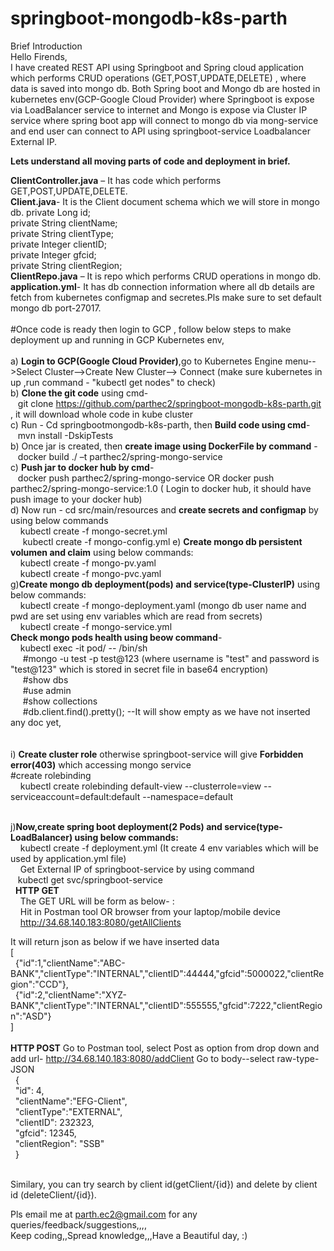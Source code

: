 # springboot-mongodb-k8s-parth
Brief Introduction</br>
Hello Firends,</br>
I have created REST API using Springboot and Spring cloud application which performs CRUD operations (GET,POST,UPDATE,DELETE) , where data is saved into mongo db.
Both Spring boot and Mongo db are hosted in kubernetes env(GCP-Google Cloud Provider) where Springboot is expose via LoadBalancer service to internet and Mongo is expose via Cluster IP service where spring boot app will connect to mongo db via mong-service and end user can connect to API using springboot-service Loadbalancer External IP.</br>

**Lets understand all moving parts of code and deployment in brief.**</br>

**ClientController.java** – It has code which performs GET,POST,UPDATE,DELETE. </br>
**Client.java**- It is the Client document schema which we will store in mongo db.
private Long id; </br>
private String clientName;</br>
private String clientType;</br>
private Integer clientID;</br>
private Integer gfcid;</br>
private String clientRegion;</br>
**ClientRepo.java** – It is repo which performs CRUD operations in mongo db.</br>
**application.yml**- It has db connection information where all db details are fetch from kubernetes configmap and secretes.Pls make sure to set default mongo db port-27017.</br> </br>
#Once code is ready then login to GCP , follow below steps to make deployment up and running in GCP Kubernetes env,</br></br>
a) **Login to GCP(Google Cloud Provider)**,go to Kubernetes Engine menu-->Select Cluster-->Create New Cluster--> Connect (make sure kubernetes in up ,run command - "kubectl get nodes" to check)</br>
b) **Clone the git code** using cmd-</br>&nbsp;&nbsp; git clone https://github.com/parthec2/springboot-mongodb-k8s-parth.git  , it will download whole code in kube cluster</br>
c) Run - Cd springbootmongodb-k8s-parth, then **Build code using cmd**-</br>&nbsp;&nbsp;  mvn install -DskipTests </br>
b) Once jar is created, then **create image using DockerFile by command** -</br>&nbsp;&nbsp; docker build ./ –t parthec2/spring-mongo-service</br>
c) **Push jar to docker hub by cmd**-</br>&nbsp;&nbsp; docker push parthec2/spring-mongo-service OR docker push parthec2/spring-mongo-service:1.0  ( Login to docker hub, it should have push image to your docker hub)</br>
d) Now run - cd src/main/resources and  **create secrets and configmap** by using below commands
  </br>&nbsp;&nbsp;&nbsp; kubectl create -f mongo-secret.yml
  </br>&nbsp;&nbsp;&nbsp;&nbsp; kubectl create -f mongo-config.yml
e) **Create mongo db persistent volumen and claim** using below commands:
  </br>&nbsp;&nbsp;&nbsp; kubectl create -f mongo-pv.yaml
  </br>&nbsp;&nbsp;&nbsp; kubectl create -f mongo-pvc.yaml
  </br>
g)**Create mongo db deployment(pods) and service(type-ClusterIP)** using below commands:
  </br>&nbsp;&nbsp;&nbsp; kubectl create -f mongo-deployment.yaml (mongo db user name and pwd are set using env variables which are read from secrets)
  </br>&nbsp;&nbsp;&nbsp; kubectl create -f mongo-service.yml
  </br>
  **Check mongo pods health using beow command**- 
  </br>&nbsp;&nbsp;&nbsp; kubectl exec -it pod/<mongo-pod-name> -- /bin/sh 
  </br>&nbsp;&nbsp;&nbsp;&nbsp; #mongo -u test -p test@123  (where username is "test" and password is "test@123" which is stored in secret file in base64 encryption)
  </br>&nbsp;&nbsp;&nbsp;&nbsp; #show dbs
  </br>&nbsp;&nbsp;&nbsp;&nbsp; #use admin
  </br>&nbsp;&nbsp;&nbsp;&nbsp; #show collections
  </br>&nbsp;&nbsp;&nbsp;&nbsp; #db.client.find().pretty(); --It will show empty as we have not inserted any doc yet,
  </br></br>  
i) **Create cluster role** otherwise springboot-service will give **Forbidden error(403)** which accessing mongo service</br>
#create rolebinding 
</br>&nbsp;&nbsp;&nbsp; kubectl create rolebinding default-view --clusterrole=view --serviceaccount=default:default --namespace=default</br></br>

j)**Now,create spring boot deployment(2 Pods) and service(type-LoadBalancer) using below commands:**
  </br>&nbsp;&nbsp;&nbsp; kubectl create -f deployment.yml (It create 4 env variables which will be used by application.yml file)
  </br>&nbsp;&nbsp;&nbsp; Get External IP of springboot-service by using command
  </br>&nbsp;&nbsp;&nbsp;kubectl get svc/springboot-service
  </br>&nbsp;
  **HTTP GET**</br>&nbsp;&nbsp;&nbsp;
  The GET URL will be form as below- :</br>&nbsp;&nbsp;&nbsp;
  Hit  in Postman tool OR browser from your laptop/mobile device</br>&nbsp;&nbsp;&nbsp;
  http://34.68.140.183:8080/getAllClients
  
  It will return json as below if we have inserted data 
  </br>
  [
  </br>&nbsp;
    {"id":1,"clientName":"ABC-BANK","clientType":"INTERNAL","clientID":44444,"gfcid":5000022,"clientRegion":"CCD"},
    </br>&nbsp;
    {"id":2,"clientName":"XYZ-BANK","clientType":"INTERNAL","clientID":555555,"gfcid":7222,"clientRegion":"ASD"} </br>
  ]
  </br>&nbsp;&nbsp;&nbsp;  
 **HTTP POST**
 Go to Postman tool, select Post as option from drop down and add url- http://34.68.140.183:8080/addClient
 Go to body--select raw-type-JSON
</br>&nbsp;
{</br>&nbsp;
    "id": 4,</br>&nbsp;
    "clientName":"EFG-Client",</br>&nbsp;
    "clientType":"EXTERNAL",</br>&nbsp;
    "clientID": 232323,</br>&nbsp;
    "gfcid": 12345,</br>&nbsp;
    "clientRegion": "SSB"</br>&nbsp;
}</br>&nbsp;

Similary, you can try search by client id(getClient/{id}) and delete by client id (deleteClient/{id}).

Pls email me at parth.ec2@gmail.com for any queries/feedback/suggestions,,,,</br>
Keep coding,,Spread knowledge,,,Have a Beautiful day, :)


